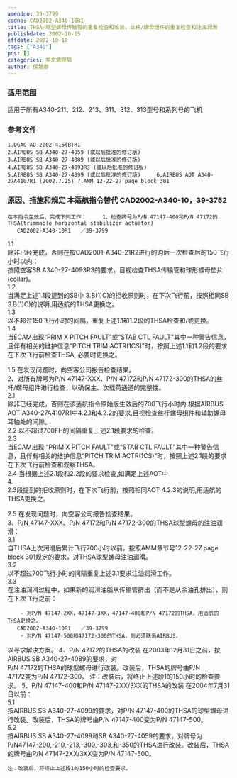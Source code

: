 ```yaml
---
amendno: 39-3799  
cadno: CAD2002-A340-10R1  
title: THSA-球型螺母传输管的重复检查和改装，丝杆/螺母组件的重复检查和注油润滑  
publishdate: 2002-10-15  
effdate: 2002-10-18  
tags: ["A340"]  
pns: []  
categories: 华东管理局  
author: 侯慧卿  
---
```

  
### 适用范围  
适用于所有A340-211、212、213、311、312、313型号和系列号的飞机  
  
<!--more-->  
### 参考文件  
    1.DGAC AD 2002-415(B)R1  
    2.AIRBUS SB A340-27-4059 (或以后批准的修订版)  
    3.AIRBUS SB A340-27-4089 (或以后批准的修订版)  
    4.AIRBUS SB A340-27-4093R3 (或以后批准的修订版)  
    5.AIRBUS SB A340-27-4099 (或以后批准的修订版)     6.AIRBUS AOT A340-27A4107R1 (2002.7.25) 7.AMM 12-22-27 page block 301  
  
### 原因、措施和规定 本适航指令替代 CAD2002-A340-10，39-3752  
    在本指令生效后，完成下列工作：     1、检查牌号为P/N 47147-400和P/N 47172的THSA(trimmable horizontal stabilizer actuator)  
       CAD2002-A340-10R1   ／39-3799  
1.1  
除非已经完成，否则在按CAD2001-A340-21R2进行的昀后一次检查后的150飞行小时以内：  
按照空客SB A340-27-4093R3的要求，目视检查THSA传输管和球形螺母垫片(collar)。  
 1.2.  
 当满足上述1.1段提到的SB中 3.B(1)C)的拒收原则时，在下次飞行前，按照相同SB 3.B(1)C)的说明,用适航的THSA更换之。  
1.3  
以不超过150飞行小时的间隔，重复上述1.1和1.2段的THSA检查和/或更换。  
1.4  
当ECAM出现“PRIM X PITCH FAULT"或“STAB CTL FAULT"其中一种警告信息，且伴有相关的维护信息“PITCH TRIM ACTR(1CS)”时，按照上述1.1和1.2段的要求在下次飞行前检查THSA, 必要时更换之。  
  
1.5 在发现问题时，向空客公司报告检查结果。  
    2、对所有牌号为P/N 47147-XXX、P/N 47172和P/N 47172-300的THSA的丝杆/螺母组件进行检查，以确保主、次载荷通道的完整性。  
2.1  
 除非已经完成，否则在该适航指令原始版生效后的700飞行小时内,根据AIRBUS AOT A340-27A4107R1中4.2.1和4.2.2的要求,目视检查丝杆螺母组件和辅助螺母耳轴处的间隙。  
2.2 以不超过700FH的间隔重复上述2.1段要求的检查。  
2.3  
 当ECAM出现 “PRIM X PITCH FAULT"或“STAB CTL FAULT"其中一种警告信息，且伴有相关的维护信息“PITCH TRIM ACTR(1CS)”时，按照上述2.1段的要求在下次飞行前检查和观察THSA。  
 2.4 当根据上述2.1段和2.2段的要求检查,如满足上述AOT中  
4.  
2.3段提到的拒收原则时，在下次飞行前，按照相同AOT 4.2.3的说明,用适航的THSA更换之。  
  
2.5 在发现问题时，向空客公司报告检查结果。  
    3、P/N 47147-XXX、P/N 47172和P/N 47172-300的THSA球型螺母的注油润滑：  
3.1  
 自THSA上次润滑后累计飞行700小时以前，按照AMM章节号12-22-27 page block 301规定的要求，对THSA球型螺母注油润滑。  
3.2  
 以不超过700飞行小时的间隔重复上述3.1要求注油润滑工作。  
3.3  
 在注油润滑过程中，如果新的润滑油脂从传输管挤出（而不是从余油孔排出〕，则在下次飞行之前：  
  
        - 对P/N 47147-2XX，47147-3XX，47147-400和P/N 47172的THSA，用适航的THSA更换之。  
       CAD2002-A340-10R1   ／39-3799  
        - 对P/N 47147-500和47172-300的THSA，则必须联系AIRBUS，  
以寻求解决方案。     4、P/N 47172的THSA的改装     在2003年12月31日之前，按AIRBUS SB A340-27-4089的要求，对  
P/N 47172的THSA的球型螺母进行改装。改装后，THSA的牌号由P/N  
47172变为P/N 47172-300。     注：改装后，将终止上述段1的150小时的检查要求。     5、P/N 47147-400和P/N 47147-2XX/3XX的THSA的改装 在2004年7月31日以前：  
5.1  
 按AIRBUS SB A340-27-4099的要求，对P/N 47147-400的THSA的球型螺母进行改装。改装后，THSA的牌号由P/N 47147-400变为P/N 47147-500。  
5.2  
 按AIRBUS SB A340-27-4099和SB A340-27-4059的要求，对牌号为P/N47147-200,-210,-213,-300,-303,和-350的THSA进行改装。改装后，THSA的牌号由P/N 47147-2XX/3XX变为P/N 47147-500。  
  
    注：改装后，将终止上述段1的150小时的检查要求。  
